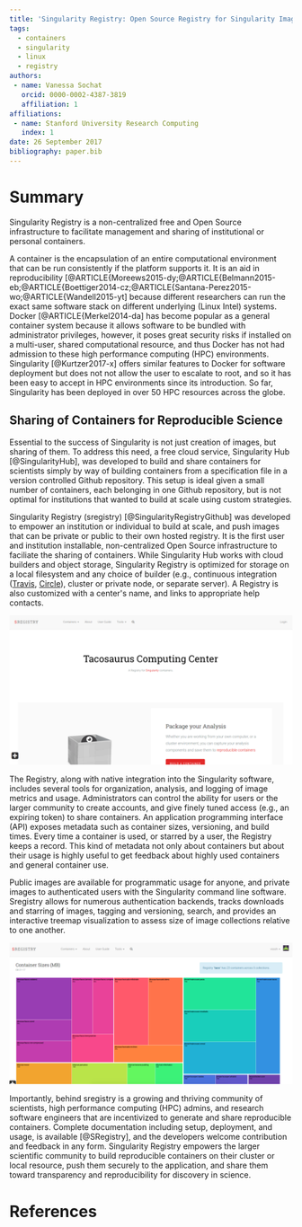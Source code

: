 ```yaml
---
title: 'Singularity Registry: Open Source Registry for Singularity Images'
tags:
  - containers
  - singularity
  - linux
  - registry
authors:
 - name: Vanessa Sochat
   orcid: 0000-0002-4387-3819
   affiliation: 1
affiliations:
 - name: Stanford University Research Computing
   index: 1
date: 26 September 2017
bibliography: paper.bib
---
```


# Summary

Singularity Registry is a non-centralized free and Open Source infrastructure to facilitate management and sharing of institutional or personal containers.

A container is the encapsulation of an entire computational environment that can be run consistently if the platform supports it. It is an aid in reproducibility [@ARTICLE{Moreews2015-dy;@ARTICLE{Belmann2015-eb;@ARTICLE{Boettiger2014-cz;@ARTICLE{Santana-Perez2015-wo;@ARTICLE{Wandell2015-yt] because different researchers can run the exact same software stack on different underlying (Linux Intel) systems. Docker [@ARTICLE{Merkel2014-da] has become popular as a general container system because it allows software to be bundled with administrator privileges, however,  it poses great security risks if installed on a multi-user, shared computational resource, and thus Docker has not had admission to these high performance computing (HPC) environments. Singularity [@Kurtzer2017-x] offers similar features to Docker for software deployment but does not not allow the user to escalate to root, and so it has been easy to accept in HPC environments since its introduction. So far, Singularity has been deployed in over 50 HPC resources across the globe.

## Sharing of Containers for Reproducible Science
Essential to the success of Singularity is not just creation of images, but sharing of them. To address this need, a free cloud service, Singularity Hub [@SingularityHub], was developed to build and share containers for scientists simply by way of building containers from a specification file in a version controlled Github repository. This setup is ideal given a small number of containers, each belonging in one Github repository, but is not optimal for institutions that wanted to build at scale using custom strategies.

Singularity Registry (sregistry) [@SingularityRegistryGithub] was developed to empower an institution or individual to build at scale, and push images that can be private or public to their own hosted registry.  It is the first user and institution installable, non-centralized Open Source infrastructure to faciliate the sharing of containers. While Singularity Hub works with cloud builders and object storage,  Singularity Registry is optimized for storage on a local filesystem and any choice of builder (e.g., continuous integration ([Travis](https://www.travis-ci.org), [Circle](https://circleci.com/)), cluster or private node, or separate server). A Registry is also customized with a center's name, and links to appropriate help contacts.

![Singularity Registry Home](registry-home.png)

The Registry, along with native integration into the Singularity software, includes several tools for organization, analysis, and logging of image metrics and usage. Administrators can control the ability for users or the larger community to create accounts, and give finely tuned access (e.g., an expiring token) to share containers. An application programming interface (API) exposes metadata such as container sizes, versioning, and build times. Every time a container is used, or starred by a user, the Registry keeps a record. This kind of metadata not only about containers but about their usage is highly useful to get feedback about highly used containers and general container use. 

Public images are available for programmatic usage for anyone, and private images to authenticated users with the Singularity command line software. Sregistry allows for numerous authentication backends, tracks downloads and starring of images, tagging and versioning, search, and provides an interactive treemap visualization to assess size of image collections relative to one another. 
 
![Singularity Collection Sizes](sizes.png)

Importantly, behind sregistry is a growing and thriving community of scientists, high performance computing (HPC) admins, and research software engineers that are incentivized to generate and share reproducible containers. Complete documentation including setup, deployment, and usage, is available [@SRegistry], and the developers welcome contribution and feedback in any form. Singularity Registry empowers the larger scientific community to build reproducible containers on their cluster or local resource, push them securely to the application, and share them toward transparency and reproducibility for discovery in science.


# References
